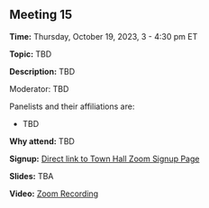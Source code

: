 ## Meeting 15

**Time:** Thursday, October 19, 2023, 3 - 4:30 pm ET

**Topic:** TBD

**Description:** TBD 

Moderator: TBD

Panelists and their affiliations are:

- TBD

**Why attend:** TBD

**Signup:** [Direct link to Town Hall Zoom Signup Page](https://exascaleproject.zoomgov.com/meeting/register/vJItduGrqDMpEiSpPgjLeb3IgZsSkw-oZcQ)

**Slides:** TBA

**Video:** [Zoom Recording]()

